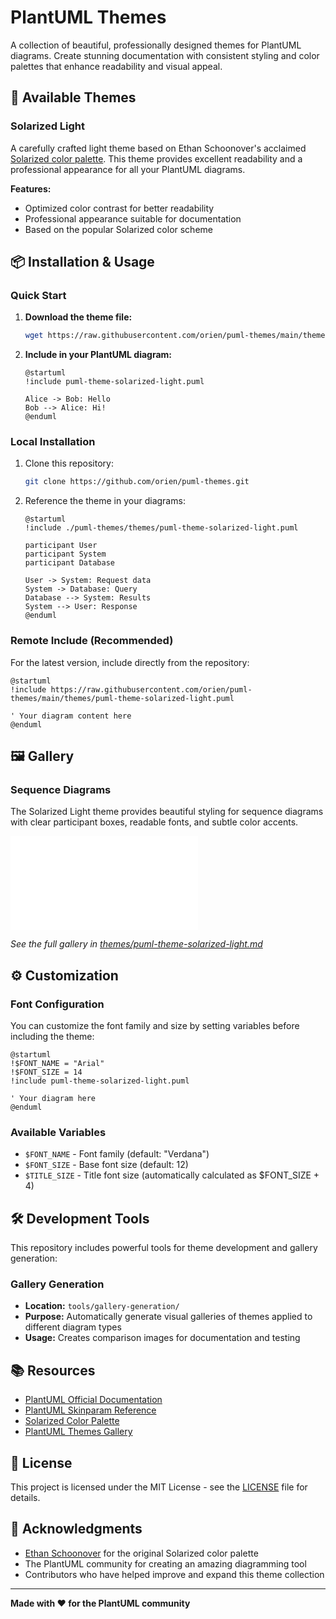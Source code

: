 # PlantUML Themes

A collection of beautiful, professionally designed themes for PlantUML diagrams. Create stunning documentation with consistent styling and color palettes that enhance readability and visual appeal.

## 🎨 Available Themes

### Solarized Light
A carefully crafted light theme based on Ethan Schoonover's acclaimed [Solarized color palette](https://ethanschoonover.com/solarized/). This theme provides excellent readability and a professional appearance for all your PlantUML diagrams.

**Features:**
- Optimized color contrast for better readability
- Professional appearance suitable for documentation
- Based on the popular Solarized color scheme

## 📦 Installation & Usage

### Quick Start

1. **Download the theme file:**
   ```bash
   wget https://raw.githubusercontent.com/orien/puml-themes/main/themes/puml-theme-solarized-light.puml
   ```

2. **Include in your PlantUML diagram:**
   ```plantuml
   @startuml
   !include puml-theme-solarized-light.puml

   Alice -> Bob: Hello
   Bob --> Alice: Hi!
   @enduml
   ```

### Local Installation

1. Clone this repository:
   ```bash
   git clone https://github.com/orien/puml-themes.git
   ```

2. Reference the theme in your diagrams:
   ```plantuml
   @startuml
   !include ./puml-themes/themes/puml-theme-solarized-light.puml

   participant User
   participant System
   participant Database

   User -> System: Request data
   System -> Database: Query
   Database --> System: Results
   System --> User: Response
   @enduml
   ```

### Remote Include (Recommended)

For the latest version, include directly from the repository:

```plantuml
@startuml
!include https://raw.githubusercontent.com/orien/puml-themes/main/themes/puml-theme-solarized-light.puml

' Your diagram content here
@enduml
```

## 🖼️ Gallery

### Sequence Diagrams

The Solarized Light theme provides beautiful styling for sequence diagrams with clear participant boxes, readable fonts, and subtle color accents.

![Sequence Participants](themes/puml-theme-solarized-light.md#gallery)

*See the full gallery in [themes/puml-theme-solarized-light.md](themes/puml-theme-solarized-light.md)*

## ⚙️ Customization

### Font Configuration

You can customize the font family and size by setting variables before including the theme:

```plantuml
@startuml
!$FONT_NAME = "Arial"
!$FONT_SIZE = 14
!include puml-theme-solarized-light.puml

' Your diagram here
@enduml
```

### Available Variables

- `$FONT_NAME` - Font family (default: "Verdana")
- `$FONT_SIZE` - Base font size (default: 12)
- `$TITLE_SIZE` - Title font size (automatically calculated as $FONT_SIZE + 4)

## 🛠️ Development Tools

This repository includes powerful tools for theme development and gallery generation:

### Gallery Generation
- **Location:** `tools/gallery-generation/`
- **Purpose:** Automatically generate visual galleries of themes applied to different diagram types
- **Usage:** Creates comparison images for documentation and testing

## 📚 Resources

- [PlantUML Official Documentation](https://plantuml.com/)
- [PlantUML Skinparam Reference](https://plantuml.com/skinparam)
- [Solarized Color Palette](https://ethanschoonover.com/solarized/)
- [PlantUML Themes Gallery](https://the-lum.github.io/puml-themes-gallery/)

## 📄 License

This project is licensed under the MIT License - see the [LICENSE](LICENSE) file for details.

## 🌟 Acknowledgments

- [Ethan Schoonover](https://ethanschoonover.com/) for the original Solarized color palette
- The PlantUML community for creating an amazing diagramming tool
- Contributors who have helped improve and expand this theme collection

---

**Made with ❤️ for the PlantUML community**
